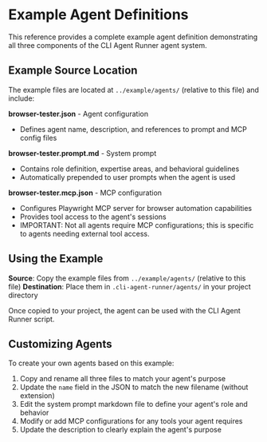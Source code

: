 # Example Agent Definitions

This reference provides a complete example agent definition demonstrating all three components of the CLI Agent Runner agent system.

## Example Source Location

The example files are located at `../example/agents/` (relative to this file) and include:

**browser-tester.json** - Agent configuration
- Defines agent name, description, and references to prompt and MCP config files

**browser-tester.prompt.md** - System prompt
- Contains role definition, expertise areas, and behavioral guidelines
- Automatically prepended to user prompts when the agent is used

**browser-tester.mcp.json** - MCP configuration
- Configures Playwright MCP server for browser automation capabilities
- Provides tool access to the agent's sessions
- IMPORTANT: Not all agents require MCP configurations; this is specific to agents needing external tool access.

## Using the Example

**Source**: Copy the example files from `../example/agents/` (relative to this file)
**Destination**: Place them in `.cli-agent-runner/agents/` in your project directory

Once copied to your project, the agent can be used with the CLI Agent Runner script.

## Customizing Agents

To create your own agents based on this example:
1. Copy and rename all three files to match your agent's purpose
2. Update the `name` field in the JSON to match the new filename (without extension)
3. Edit the system prompt markdown file to define your agent's role and behavior
4. Modify or add MCP configurations for any tools your agent requires
5. Update the description to clearly explain the agent's purpose
